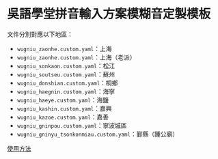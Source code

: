# 吳語學堂拼音輸入方案模糊音定製模板

文件分別對應以下地區：

- `wugniu_zaonhe.custom.yaml`：上海
- `wugniu_zaonhe.custom.yaml`：上海（老派）
- `wugniu_sonkaon.custom.yaml`：松江
- `wugniu_soutseu.custom.yaml`：蘇州
- `wugniu_donshian.custom.yaml`：桐鄉
- `wugniu_haegnin.custom.yaml`：海寧
- `wugniu_haeye.custom.yaml`：海鹽
- `wugniu_kashin.custom.yaml`：嘉興
- `wugniu_kazoe.custom.yaml`：嘉善
- `wugniu_gninpou.custom.yaml`：寧波城區
- `wugniu_gninyu_tsonkonmiau.custom.yaml`：鄞縣（鍾公廟）

[使用方法](https://ngli.github.io/使用/模糊音.html)

